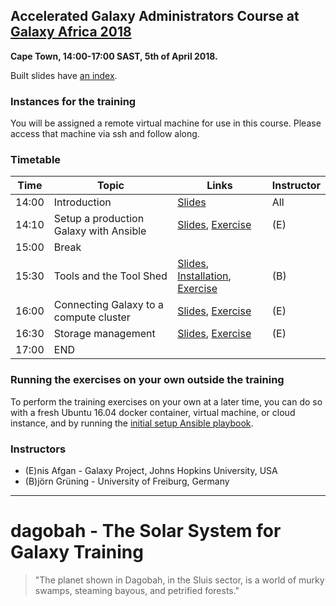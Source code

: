## Accelerated Galaxy Administrators Course at [Galaxy Africa 2018](http://galaxyafrica.sanbi.ac.za/)

**Cape Town, 14:00-17:00 SAST, 5th of April 2018.**

Built slides have [an index](https://galaxyproject.github.io/dagobah-training/2018-cape-town/).

### Instances for the training

You will be assigned a remote virtual machine for use in this course. Please
access that machine via ssh and follow along.

### Timetable

| **Time** | **Topic** | **Links** | **Instructor** |
| -------- | --------- | --------- | ----------- |
| 14:00 | Introduction | [Slides](https://galaxyproject.github.io/dagobah-training/2018-cape-town/00-intro/intro.html#1) | All |
| 14:10 |Setup a production Galaxy with Ansible | [Slides](https://galaxyproject.github.io/dagobah-training/2018-cape-town/14-ansible/ansible-introduction.html#1), [Exercise](https://github.com/galaxyproject/dagobah-training/blob/2018-cape-town/sessions/14-ansible/ex2-galaxy-ansible.md) | (E) |
| 15:00 | Break | | |
| 15:30 | Tools and the Tool Shed | [Slides](https://galaxyproject.github.io/dagobah-training/2018-cape-town/04-tool-shed/shed_intro.html#1), [Installation](https://galaxyproject.github.io/dagobah-training/2018-cape-town/04-tool-shed/tool_installation.html#1), [Exercise](https://github.com/galaxyproject/dagobah-training/blob/2018-cape-town/sessions/04-tool-shed/ex-ephemeris.md) | (B) |
| 16:00 | Connecting Galaxy to a compute cluster |[Slides](http://galaxyproject.github.io/training-material/topics/admin/tutorials/connect-to-compute-cluster/slides.html), [Exercise](http://galaxyproject.github.io/training-material/topics/admin/tutorials/connect-to-compute-cluster/tutorial.html) | (E) |
| 16:30 | Storage management | [Slides](https://galaxyproject.github.io/dagobah-training/2018-oslo/19-storage/storage.html), [Exercise](https://github.com/galaxyproject/dagobah-training/blob/2018-oslo/sessions/19-storage/ex1-objectstore.md) | (E) |
| 17:00 | END |  |  |

### Running the exercises on your own outside the training

To perform the training exercises on your own at a later time, you can do so with a fresh Ubuntu 16.04 docker container, virtual machine, or cloud instance, and by running the [initial setup Ansible playbook](https://github.com/galaxyproject/dagobah-training/blob/2018-cape-town/GATC-ansible/README.md).

### Instructors

* (E)nis Afgan - Galaxy Project, Johns Hopkins University, USA
* (B)jörn Grüning - University of Freiburg, Germany

---

# dagobah - The Solar System for Galaxy Training
> "The planet shown in Dagobah, in the Sluis sector, is a world of murky swamps, steaming bayous, and petrified forests."
